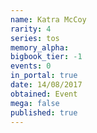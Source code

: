```yaml
---
name: Katra McCoy
rarity: 4
series: tos
memory_alpha:
bigbook_tier: -1
events: 0
in_portal: true
date: 14/08/2017
obtained: Event
mega: false
published: true
---
```



